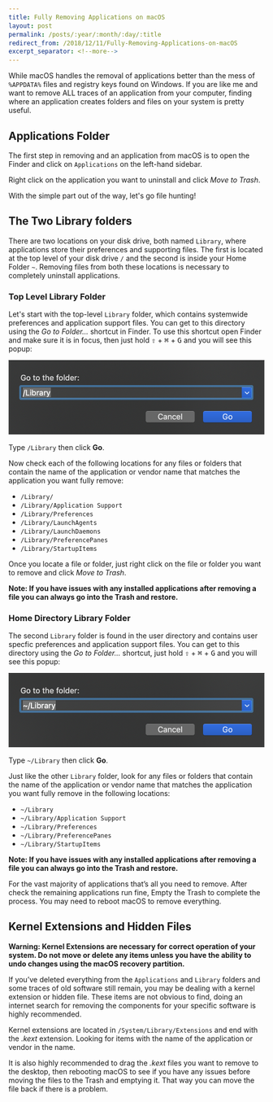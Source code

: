 ```yaml
---
title: Fully Removing Applications on macOS
layout: post
permalink: /posts/:year/:month/:day/:title
redirect_from: /2018/12/11/Fully-Removing-Applications-on-macOS
excerpt_separator: <!--more-->
---
```


While macOS handles the removal of applications better than the mess of `%APPDATA%` files and registry keys found on Windows. If you are like me and want to remove ALL traces of an application from your computer, finding where an application creates folders and files on your system is pretty useful.

<!--more-->

## Applications Folder
The first step in removing and an application from macOS is to open the Finder and click on `Applications` on the left-hand sidebar.

Right click on the application you want to uninstall and click *Move to Trash*.

With the simple part out of the way, let's go file hunting!

## The Two Library folders
There are two locations on your disk drive, both named `Library`, where applications store their preferences and supporting files. The first is located at the top level of your disk drive `/` and the second is inside your Home Folder `~`. Removing files from both these locations is necessary to completely uninstall applications.

### Top Level Library Folder
Let's start with the top-level `Library` folder, which contains systemwide preferences and application support files. You can get to this directory using the *Go to Folder...* shortcut in Finder. To use this shortcut open Finder and make sure it is in focus, then just hold <kbd>⇧</kbd> + <kbd>⌘</kbd> + <kbd>G</kbd> and you will see this popup:

<img src="/images/posts/2018/12/11/image1.png" alt="Go to Folder /Library">

Type `/Library` then click **Go**.

Now check each of the following locations for any files or folders that contain the name of the application or vendor name that matches the application you want fully remove:

* `/Library/`
* `/Library/Application Support`
* `/Library/Preferences`
* `/Library/LaunchAgents`
* `/Library/LaunchDaemons`
* `/Library/PreferencePanes`
* `/Library/StartupItems`

Once you locate a file or folder, just right click on the file or folder you want to remove and click *Move to Trash*.

**Note: If you have issues with any installed applications after removing a file you can always go into the Trash and restore.**

### Home Directory Library Folder
The second `Library` folder is found in the user directory and contains user specfic preferences and application support files. You can get to this directory using the *Go to Folder...* shortcut, just hold <kbd>⇧</kbd> + <kbd>⌘</kbd> + <kbd>G</kbd> and you will see this popup:

<img src="/images/posts/2018/12/11/image2.png" alt="Go to Folder ~/Library">

Type `~/Library` then click **Go**.

Just like the other `Library` folder, look for any files or folders that contain the name of the application or vendor name that matches the application you want fully remove in the following locations:

* `~/Library`
* `~/Library/Application Support`
* `~/Library/Preferences`
* `~/Library/PreferencePanes`
* `~/Library/StartupItems`

**Note: If you have issues with any installed applications after removing a file you can always go into the Trash and restore.**

For the vast majority of applications that’s all you need to remove. After check the remaining applications run fine, Empty the Trash to complete the process. You may need to reboot macOS to remove everything.

## Kernel Extensions and Hidden Files

**Warning: Kernel Extensions are necessary for correct operation of your system. Do not move or delete any items unless you have the ability to undo changes using the macOS recovery partition.**

If you’ve deleted everything from the `Applications` and `Library` folders and some traces of old software still remain, you may be dealing with a kernel extension or hidden file. These items are not obvious to find, doing an internet search for removing the components for your specific software is highly recommended.

Kernel extensions are located in `/System/Library/Extensions` and end with the *.kext* extension. Looking for items with the name of the application or vendor in the name. 

It is also highly recommended to drag the *.kext* files you want to remove to the desktop, then rebooting macOS to see if you have any issues before moving the files to the Trash and emptying it. That way you can move the file back if there is a problem.